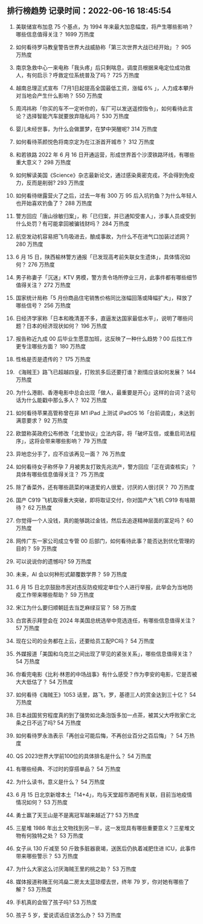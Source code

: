 
## 排行榜趋势 记录时间：2022-06-16 18:45:54
  
  1. 美联储宣布加息 75 个基点，为 1994 年来最大加息幅度，将产生哪些影响？哪些信息值得关注？ 1699 万热度
    
  2. 如何看待罗马教皇警告世界大战威胁称「第三次世界大战已经开始」？ 905 万热度
    
  3. 南京急救中心一来电称「我头疼」后只剩喘息，调度员根据来电定位成功救人，有何启示？呼救定位系统普及了吗？ 725 万热度
    
  4. 越南总理正式宣布「7月1日起提高全国最低工资，涨幅 6% 」，人力成本攀升对当地会产生什么影响？ 550 万热度
    
  5. 周鸿祎称「你买的车不一定听你的，车厂可以发送遥控指令」，如何看待此言论？选择智能汽车就要放弃隐私吗？ 530 万热度
    
  6. 婴儿未经世事，为什么会做噩梦，在梦中哭醒呢? 314 万热度
    
  7. 如何看待茶颜悦色将南京定为在江浙首开城市？ 312 万热度
    
  8. 和若铁路 2022 年 6 月 16 日开通运营，形成世界首个沙漠铁路环线，有哪些重大意义？ 298 万热度
    
  9. 如何解读美国《Science》杂志最新论文，通过感染奥密克戎，不会得到免疫力，反而是削弱? 293 万热度
    
  10. 如何看待继露营火了之后，过去一年有 300 万 95 后入坑钓鱼？为什么年轻人也开始喜欢钓鱼了？ 288 万热度
    
  11. 警方回应「唐山徐敏归案」，称「已归案，并已通知受害人」，涉事人员或受到什么处罚？有可能拿回被骗钱财吗？ 284 万热度
    
  12. 航空发动机容易把飞鸟吸进去，酿成事故，为什么不在进气口加装过滤网？ 280 万热度
    
  13. 6 月 15 日，陕西榆林警方通报「已发现高考前失联女生遗体」，具体情况如何？ 276 万热度
    
  14. 男子称妻子「沉迷」KTV 男模，警方责令场所停业三月，此事件都有哪些细节值得关注？ 272 万热度
    
  15. 国家统计局称「5 月份商品住宅销售价格同比涨幅回落或降幅扩大」，释放了哪些信号？ 256 万热度
    
  16. 日经济学家称「日本和晚清差不多，直逼发达国家最低水平」，说明了哪些问题？日本的经济现状如何？ 196 万热度
    
  17. 报告称近九成 00 后毕业生愿意加班，这反映了一种什么趋势？00 后找工作更专注哪些方面？ 180 万热度
    
  18. 性格是否是遗传的？ 175 万热度
    
  19. 《海贼王》路飞已超越四皇，打败凯多后还要打谁？剧情应该如何发展？ 144 万热度
    
  20. 为什么港剧、香港电影中总会出现「做人，最重要是开心」这样的台词？这句话为什么能戳中那么多人？ 102 万热度
    
  21. 如何看待苹果高管称曾在非 M1 iPad 上测试 iPadOS 16「台前调度」，未达到满意要求？ 92 万热度
    
  22. 欧盟称英政府公布修改「北爱协议」立法内容，将「破坏互信，或重启司法程序」，这将会带来哪些影响？ 79 万热度
    
  23. 异地恋分手了，应不应该再见一面？ 76 万热度
    
  24. 如何看待女子称怀孕 7 月被男友打致先兆流产，警方回应「正在调查核实」？具体有哪些信息值得关注？ 75 万热度
    
  25. 除了香菜外，还有哪些蔬菜的味道爱的人很爱，讨厌的人很讨厌？ 70 万热度
    
  26. 国产 C919 飞机取得重大突破，即将取证交付，你对国产大飞机 C919 有啥期待？ 62 万热度
    
  27. 你觉得一个人没钱，真的能够跳过金钱，然后去追逐精神层面的富足吗？ 60 万热度
    
  28. 网传广东一家公司成立专管 00 后部门，如何看待此事？能否达到优化管理的目的？ 59 万热度
    
  29. 可以说说你的遗憾吗? 59 万热度
    
  30. 未来，AI 会以何种形式颠覆数学界？ 59 万热度
    
  31. 6 月 15 日北京鼓励市民对违反防疫规定单位个人进行举报，此举会为当地防疫工作带来哪些帮助？ 59 万热度
    
  32. 宋江为什么要归顺朝廷去当芝麻绿豆官？ 58 万热度
    
  33. 白宫表示拜登会在 2024 年美国总统选举中竞选连任，有哪些信息值得关注？ 57 万热度
    
  34. 现在公司的业务都在上云，还要给员工配PC吗？ 54 万热度
    
  35. 外媒报道「美国和乌克兰之间出现了罕见的紧张关系」，哪些信息值得关注？ 54 万热度
    
  36. 你看完电影《比利·林恩的中场战事》有什么感受？作为李安的电影，它是否被大大低估了？ 54 万热度
    
  37. 如何看待《海贼王》1053 话里，路飞，罗，基德三人的赏金达到三十亿？ 54 万热度
    
  38. 日本战国贫穷程度真的到了强势如北条泡饭多加一点茶，被其父大呼败家亡北条之日不远了吗? 54 万热度
    
  39. 如何看待罗永浩表示「再创业可能后悔，不再创业百分之百后悔」？ 54 万热度
    
  40. QS 2023世界大学前100位的具体排名是什么？ 54 万热度
    
  41. 有哪些经典、不过时的穿搭单品？ 54 万热度
    
  42. 为什么读书，意义是什么？ 54 万热度
    
  43. 6 月 15 日北京新增本土「14+4」，均与天堂超市酒吧有关联，目前当地疫情情况如何？ 53 万热度
    
  44. 勇士赢了天王山是不是离冠军越来越近了? 53 万热度
    
  45. 三星堆 1986 年出土文物找到另一半，这一发现具有哪些重要意义？三星堆文物有何独特之处？ 53 万热度
    
  46. 女子从 130 斤减至 50 斤致多脏器衰竭，送医后仍执着减肥住进 ICU，此事件带来哪些警示？ 53 万热度
    
  47. 为什么大家这么讨厌海贼王里的桃之助？ 53 万热度
    
  48. 媒体报道称赌王何鸿燊二房太太蓝琼缨去世，终年 79 岁，你对她有哪些了解？ 53 万热度
    
  49. 手机真的会毁了孩子吗? 53 万热度
    
  50. 孩子 5 岁，爱说谎话应该怎么办？ 53 万热度
    
